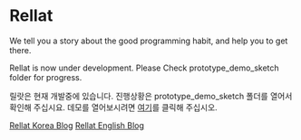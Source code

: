 # Rellat

We tell you a story about the good programming habit, and help you to get there. 

Rellat is now under development.
Please Check prototype_demo_sketch folder for progress.

릴랏은 현재 개발중에 있습니다.
진행상황은 prototype_demo_sketch 폴더를 열어서 확인해 주십시요.
데모를 열어보시려면 [여기](http://rellat-kifhan896214.codeanyapp.com/prototype_demo_sketch/codemirror_line_widget.html)를 클릭해 주십시오.

[Rellat Korea Blog](http://kr.rellat.com/)
[Rellat English Blog](http://www.rellat.com/)
